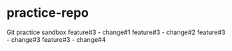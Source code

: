 # practice-repo
Git practice sandbox
feature#3 - change#1
feature#3 - change#2
feature#3 - change#3
feature#3 - change#4
